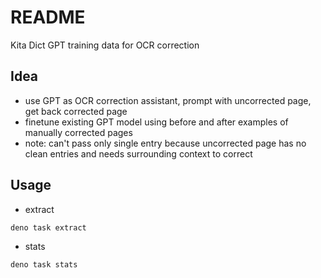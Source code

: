 # README

Kita Dict GPT training data for OCR correction

## Idea

- use GPT as OCR correction assistant, prompt with uncorrected page, get back corrected page
- finetune existing GPT model using before and after examples of manually corrected pages
- note: can't pass only single entry because uncorrected page has no clean entries and needs surrounding context to correct

## Usage

- extract

```sh
deno task extract
```

- stats

```sh
deno task stats
```
